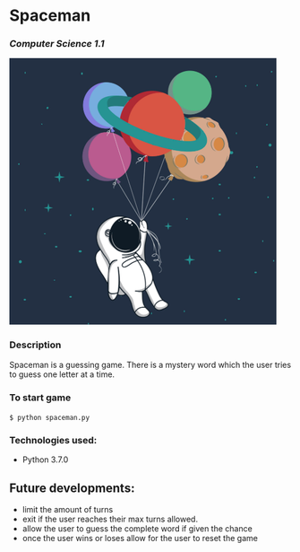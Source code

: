 # Spaceman
### *Computer Science 1.1*

<img src="https://github.com/jayceazua/spaceman/blob/master/spaceman_cs1.1.png">

### Description
Spaceman is a guessing game. There is a mystery word which the user tries to guess one letter at a time.

### To start game
``` $ python spaceman.py ```

### Technologies used:
- Python 3.7.0

## Future developments:
- limit the amount of turns
- exit if the user reaches their max turns allowed.
- allow the user to guess the complete word if given the chance
- once the user wins or loses allow for the user to reset the game
